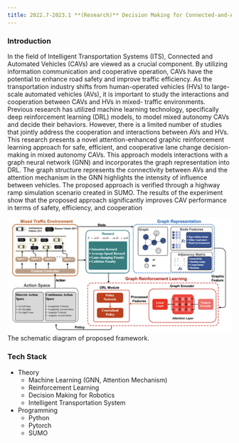 ```yaml
---
title: 2022.7-2023.1 **(Research)** Decision Making for Connected-and-Automated Vehicles
---
```


### Introduction

In the field of Intelligent Transportation Systems
(ITS), Connected and Automated Vehicles (CAVs) are viewed
as a crucial component. By utilizing information communication
and cooperative operation, CAVs have the potential to enhance
road safety and improve traffic efficiency. As the transportation
industry shifts from human-operated vehicles (HVs) to large-
scale automated vehicles (AVs), it is important to study the
interactions and cooperation between CAVs and HVs in mixed-
traffic environments. Previous research has utilized machine
learning technology, specifically deep reinforcement learning
(DRL) models, to model mixed autonomy CAVs and decide their
behaviors. However, there is a limited number of studies that
jointly address the cooperation and interactions between AVs
and HVs. This research presents a novel attention-enhanced
graphic reinforcement learning approach for safe, efficient, and
cooperative lane change decision-making in mixed autonomy
CAVs. This approach models interactions with a graph neural
network (GNN) and incorporates the graph representation into
DRL. The graph structure represents the connectivity between
AVs and the attention mechanism in the GNN highlights the
intensity of influence between vehicles. The proposed approach
is verified through a highway ramp simulation scenario created
in SUMO. The results of the experiment show that the proposed
approach significantly improves CAV performance in terms of
safety, efficiency, and cooperation<br>

<div class="card mb-3">
    <img class="card-img-top" src="https://raw.githubusercontent.com/TommyGong08/tommygong08.github.io/main/_includes/img/2_Towards_Efficient.png"/>
    <div class="card-body bg-light">
        <div class="card-text">
            The schematic diagram of proposed framework.
        </div>
    </div>
</div>


### Tech Stack
- Theory
  - Machine Learning (GNN, Attention Mechanism)
  - Reinforcement Learning
  - Decision Making for Robotics
  - Intelligent Transportation System
- Programming
  - Python
  - Pytorch
  - SUMO










